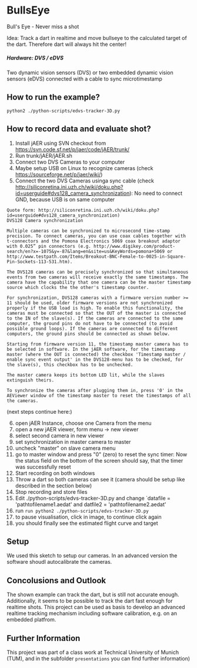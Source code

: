 # BullsEye
Bull's Eye - Never miss a shot

Idea: Track a dart in realtime and move bullseye to the calculated target of the dart. Therefore dart will always hit the center!

##### Hardware: DVS / eDVS

Two dynamic vision sensors (DVS) or two embedded dynamic vision sensors (eDVS) connected with a cable to sync microtimestamp


## How to run the example?

```
python2 ./python-scripts/edvs-tracker-3D.py
```

## How to record data and evaluate shot?

1. Install jAER using SVN checkout from https://svn.code.sf.net/p/jaer/code/jAER/trunk/
2. Run trunk/jAER/jAER.sh
3. Connect two DVS Cameras to your computer
4. Maybe setup USB on Linux to recognize cameras (check https://sourceforge.net/p/jaer/wiki/)
5. Connect the two DVS Cameras usinga  sync cable (check http://siliconretina.ini.uzh.ch/wiki/doku.php?id=userguide#dvs128_camera_synchronization): No need to connect GND, because USB is on same computer
```
Quote form: http://siliconretina.ini.uzh.ch/wiki/doku.php?id=userguide#dvs128_camera_synchronization)
DVS128 Camera synchronization

Multiple cameras can be synchronized to microsecond time-stamp precision. To connect cameras, you can use coax cables together with t-connectors and the Pomona Electronics 5069 coax breakout adaptor with 0.025” pin connectors (e.g. http://www.digikey.com/product-search/en?x=-1075&y=-87&lang=en&site=us&KeyWords=pomona+5069 or http://www.testpath.com/Items/Breakout-BNC-Female-to-0025-in-Square-Pin-Sockets-113-531.htm).

The DVS128 cameras can be precisely synchronized so that simultaneous events from two cameras will receive exactly the same timestamps. The camera have the capability that one camera can be the master timestamp source which clocks the the other's timestamp counter.

For synchronization, DVS128 cameras with a firmware version number >= 11 should be used, older firmware versions are not synchronized properly if the USB load is high. To enable this functionality, the cameras must be connected so that the OUT of the master is connected to the IN of the slave(s). If the cameras are connected to the same computer, the ground pins do not have to be connected (to avoid possible ground loops). If the cameras are connected to different computers, the ground pins should be connected as shown below.

Starting from firmware version 11, the timestamp master camera has to be selected in software. In the jAER software, for the timestamp master (where the OUT is connected) the checkbox 'Timestamp master / enable sync event output' in the DVS128-menu has to be checked, for the slave(s), this checkbox has to be unchecked.

The master camera keeps its bottom LED lit, while the slaves extinguish theirs.

To synchronize the cameras after plugging them in, press '0' in the AEViewer window of the timestamp master to reset the timestamps of all the cameras.
```
(next steps continue here:)

6. open jAER Instance, choose one Camera from the menu
7. open a new jAER viewer, form menu -> new viewer
8. select second camera in new viewer
9. set synchronization in master camera to master
10. uncheck "master" on slave camera menu
11. go to master window and press "0" (zero) to reset the sync timer: Now the status field on the bottom of the screen should say, that the timer was successfully reset
12. Start recording on both windows
13. Throw a dart so both cameras can see it (camera should be setup like described in the section below)
14. Stop recording and store files
15. Edit ./python-scripts/edvs-tracker-3D.py and change `datafile = 'pathtofilename1.aedat' and datfile2 = 'pathtofilename2.aedat'
16. run `run python2 ./python-scripts/edvs-tracker-3D.py`
17. to pause visualisation, click in image, to continue click again
18. you should finally see the estimated flight curve and target

## Setup

We used this sketch to setup our cameras. In an advanced version the software shoudl autocalibrate the cameras. 

## Concolusions and Outlook

The shown example can track the dart, but is still not accurate enough. Additionally, it seems to be possible to track the dart fast enough for realtime shots. This project can be used as basis to develop an advanced realtime tracking mechanism including software calibration, e.g. on an embedded platfrom.

## Further Information

This project was part of a class work at Technical University of Munich (TUM), and in the subfolder `presentations` you can find further information)
